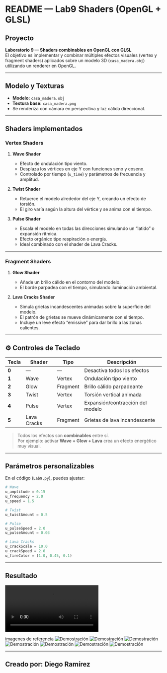 # README — Lab9 Shaders (OpenGL + GLSL)

## Proyecto
**Laboratorio 9 — Shaders combinables en OpenGL con GLSL**  
El objetivo es implementar y combinar múltiples efectos visuales (vertex y fragment shaders) aplicados sobre un modelo 3D (`casa_madera.obj`) utilizando un renderer en OpenGL.

---

## Modelo y Texturas
- **Modelo:** `casa_madera.obj`  
- **Textura base:** `casa_madera.png`  
- Se renderiza con cámara en perspectiva y luz cálida direccional.  

---

## Shaders implementados

### Vertex Shaders
1. **Wave Shader**   
   - Efecto de ondulación tipo viento.  
   - Desplaza los vértices en eje Y con funciones seno y coseno.  
   - Controlado por tiempo (`u_time`) y parámetros de frecuencia y amplitud.

2. **Twist Shader** 
   - Retuerce el modelo alrededor del eje Y, creando un efecto de torsión.  
   - El giro varía según la altura del vértice y se anima con el tiempo.  

3. **Pulse Shader**  
   - Escala el modelo en todas las direcciones simulando un “latido” o expansión rítmica.  
   - Efecto orgánico tipo respiración o energía.  
   - Ideal combinado con el shader de Lava Cracks.  

---

### Fragment Shaders
1. **Glow Shader**  
   - Añade un brillo cálido en el contorno del modelo.  
   - El borde parpadea con el tiempo, simulando iluminación ambiental.  

2. **Lava Cracks Shader**  
   - Simula grietas incandescentes animadas sobre la superficie del modelo.  
   - El patrón de grietas se mueve dinámicamente con el tiempo.  
   - Incluye un leve efecto “emissive” para dar brillo a las zonas calientes.  

---

## ⚙️ Controles de Teclado
| Tecla | Shader | Tipo | Descripción |
|-------|---------|------|--------------|
| **0** | — | — | Desactiva todos los efectos |
| **1** | Wave | Vertex | Ondulación tipo viento |
| **2** | Glow | Fragment | Brillo cálido parpadeante |
| **3** | Twist | Vertex | Torsión vertical animada |
| **4** | Pulse | Vertex | Expansión/contracción del modelo |
| **5** | Lava Cracks | Fragment | Grietas de lava incandescente |

> Todos los efectos son **combinables** entre sí.  
> Por ejemplo: activar **Wave + Glow + Lava** crea un efecto energético muy visual.

---

## Parámetros personalizables
En el código (`Lab9.py`), puedes ajustar:
```python
# Wave
u_amplitude = 0.15
u_frequency = 2.0
u_speed = 1.5

# Twist
u_twistAmount = 0.5

# Pulse
u_pulseSpeed = 2.0
u_pulseAmount = 0.03

# Lava Cracks
u_crackScale = 10.0
u_crackSpeed = 2.0
u_fireColor = (1.0, 0.45, 0.1)
```

---

## Resultado

![Demostración video](lab9.mp4)

imagenes de referencia 
![Demostración](wave.png)
![Demostración](glow.png)
![Demostración](twist.png)
![Demostración](pulse.png)
![Demostración](lava.png)
![Demostración](mix.png)
![Demostración](mix2.png)

---

## Creado por: Diego Ramírez  

